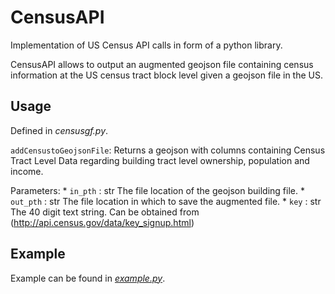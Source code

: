 # CensusAPI

Implementation of US Census API calls in form of a python library.

CensusAPI allows to output an augmented geojson file containing census information at the US census tract block level given a geojson file in the US.

## Usage

Defined in _censusgf.py_.

`addCensustoGeojsonFile`: Returns a geojson with columns containing Census Tract Level Data regarding building tract level ownership, population and income.

Parameters:
    * `in_pth` : str
        The file location of the geojson building file.
    * `out_pth` : str
        The file location in which to save the augmented file.
    * `key` : str
        The 40 digit text string. Can be obtained from (http://api.census.gov/data/key_signup.html)


## Example
Example can be found in [_example.py_](https://github.com/zoedesimone/census-api/blob/main/ExampleCall.py).
